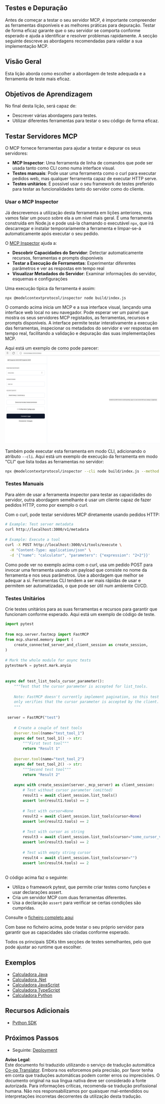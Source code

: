 <!--
CO_OP_TRANSLATOR_METADATA:
{
  "original_hash": "4e34e34e84f013e73c7eaa6d09884756",
  "translation_date": "2025-07-04T16:57:53+00:00",
  "source_file": "03-GettingStarted/08-testing/README.md",
  "language_code": "pt"
}
-->
## Testes e Depuração

Antes de começar a testar o seu servidor MCP, é importante compreender as ferramentas disponíveis e as melhores práticas para depuração. Testar de forma eficaz garante que o seu servidor se comporta conforme esperado e ajuda a identificar e resolver problemas rapidamente. A secção seguinte descreve as abordagens recomendadas para validar a sua implementação MCP.

## Visão Geral

Esta lição aborda como escolher a abordagem de teste adequada e a ferramenta de teste mais eficaz.

## Objetivos de Aprendizagem

No final desta lição, será capaz de:

- Descrever várias abordagens para testes.
- Utilizar diferentes ferramentas para testar o seu código de forma eficaz.

## Testar Servidores MCP

O MCP fornece ferramentas para ajudar a testar e depurar os seus servidores:

- **MCP Inspector**: Uma ferramenta de linha de comandos que pode ser usada tanto como CLI como numa interface visual.
- **Testes manuais**: Pode usar uma ferramenta como o curl para executar pedidos web, mas qualquer ferramenta capaz de executar HTTP serve.
- **Testes unitários**: É possível usar o seu framework de testes preferido para testar as funcionalidades tanto do servidor como do cliente.

### Usar o MCP Inspector

Já descrevemos a utilização desta ferramenta em lições anteriores, mas vamos falar um pouco sobre ela a um nível mais geral. É uma ferramenta construída em Node.js e pode usá-la chamando o executável `npx`, que irá descarregar e instalar temporariamente a ferramenta e limpar-se-á automaticamente após executar o seu pedido.

O [MCP Inspector](https://github.com/modelcontextprotocol/inspector) ajuda a:

- **Descobrir Capacidades do Servidor**: Detectar automaticamente recursos, ferramentas e prompts disponíveis
- **Testar a Execução de Ferramentas**: Experimentar diferentes parâmetros e ver as respostas em tempo real
- **Visualizar Metadados do Servidor**: Examinar informações do servidor, esquemas e configurações

Uma execução típica da ferramenta é assim:

```bash
npx @modelcontextprotocol/inspector node build/index.js
```

O comando acima inicia um MCP e a sua interface visual, lançando uma interface web local no seu navegador. Pode esperar ver um painel que mostra os seus servidores MCP registados, as ferramentas, recursos e prompts disponíveis. A interface permite testar interativamente a execução das ferramentas, inspecionar os metadados do servidor e ver respostas em tempo real, facilitando a validação e depuração das suas implementações MCP.

Aqui está um exemplo de como pode parecer: ![Inspector](../../../../translated_images/connect.141db0b2bd05f096fb1dd91273771fd8b2469d6507656c3b0c9df4b3c5473929.pt.png)

Também pode executar esta ferramenta em modo CLI, adicionando o atributo `--cli`. Aqui está um exemplo de execução da ferramenta em modo "CLI" que lista todas as ferramentas no servidor:

```sh
npx @modelcontextprotocol/inspector --cli node build/index.js --method tools/list
```

### Testes Manuais

Para além de usar a ferramenta inspector para testar as capacidades do servidor, outra abordagem semelhante é usar um cliente capaz de fazer pedidos HTTP, como por exemplo o curl.

Com o curl, pode testar servidores MCP diretamente usando pedidos HTTP:

```bash
# Example: Test server metadata
curl http://localhost:3000/v1/metadata

# Example: Execute a tool
curl -X POST http://localhost:3000/v1/tools/execute \
  -H "Content-Type: application/json" \
  -d '{"name": "calculator", "parameters": {"expression": "2+2"}}'
```

Como pode ver no exemplo acima com o curl, usa um pedido POST para invocar uma ferramenta usando um payload que consiste no nome da ferramenta e nos seus parâmetros. Use a abordagem que melhor se adequar a si. Ferramentas CLI tendem a ser mais rápidas de usar e permitem ser automatizadas, o que pode ser útil num ambiente CI/CD.

### Testes Unitários

Crie testes unitários para as suas ferramentas e recursos para garantir que funcionam conforme esperado. Aqui está um exemplo de código de teste.

```python
import pytest

from mcp.server.fastmcp import FastMCP
from mcp.shared.memory import (
    create_connected_server_and_client_session as create_session,
)

# Mark the whole module for async tests
pytestmark = pytest.mark.anyio


async def test_list_tools_cursor_parameter():
    """Test that the cursor parameter is accepted for list_tools.

    Note: FastMCP doesn't currently implement pagination, so this test
    only verifies that the cursor parameter is accepted by the client.
    """

 server = FastMCP("test")

    # Create a couple of test tools
    @server.tool(name="test_tool_1")
    async def test_tool_1() -> str:
        """First test tool"""
        return "Result 1"

    @server.tool(name="test_tool_2")
    async def test_tool_2() -> str:
        """Second test tool"""
        return "Result 2"

    async with create_session(server._mcp_server) as client_session:
        # Test without cursor parameter (omitted)
        result1 = await client_session.list_tools()
        assert len(result1.tools) == 2

        # Test with cursor=None
        result2 = await client_session.list_tools(cursor=None)
        assert len(result2.tools) == 2

        # Test with cursor as string
        result3 = await client_session.list_tools(cursor="some_cursor_value")
        assert len(result3.tools) == 2

        # Test with empty string cursor
        result4 = await client_session.list_tools(cursor="")
        assert len(result4.tools) == 2
    
```

O código acima faz o seguinte:

- Utiliza o framework pytest, que permite criar testes como funções e usar declarações assert.
- Cria um servidor MCP com duas ferramentas diferentes.
- Usa a declaração `assert` para verificar se certas condições são cumpridas.

Consulte o [ficheiro completo aqui](https://github.com/modelcontextprotocol/python-sdk/blob/main/tests/client/test_list_methods_cursor.py)

Com base no ficheiro acima, pode testar o seu próprio servidor para garantir que as capacidades são criadas conforme esperado.

Todos os principais SDKs têm secções de testes semelhantes, pelo que pode ajustar ao runtime que escolher.

## Exemplos

- [Calculadora Java](../samples/java/calculator/README.md)
- [Calculadora .Net](../../../../03-GettingStarted/samples/csharp)
- [Calculadora JavaScript](../samples/javascript/README.md)
- [Calculadora TypeScript](../samples/typescript/README.md)
- [Calculadora Python](../../../../03-GettingStarted/samples/python)

## Recursos Adicionais

- [Python SDK](https://github.com/modelcontextprotocol/python-sdk)

## Próximos Passos

- Seguinte: [Deployment](../09-deployment/README.md)

**Aviso Legal**:  
Este documento foi traduzido utilizando o serviço de tradução automática [Co-op Translator](https://github.com/Azure/co-op-translator). Embora nos esforcemos pela precisão, por favor tenha em conta que traduções automáticas podem conter erros ou imprecisões. O documento original na sua língua nativa deve ser considerado a fonte autorizada. Para informações críticas, recomenda-se tradução profissional humana. Não nos responsabilizamos por quaisquer mal-entendidos ou interpretações incorretas decorrentes da utilização desta tradução.